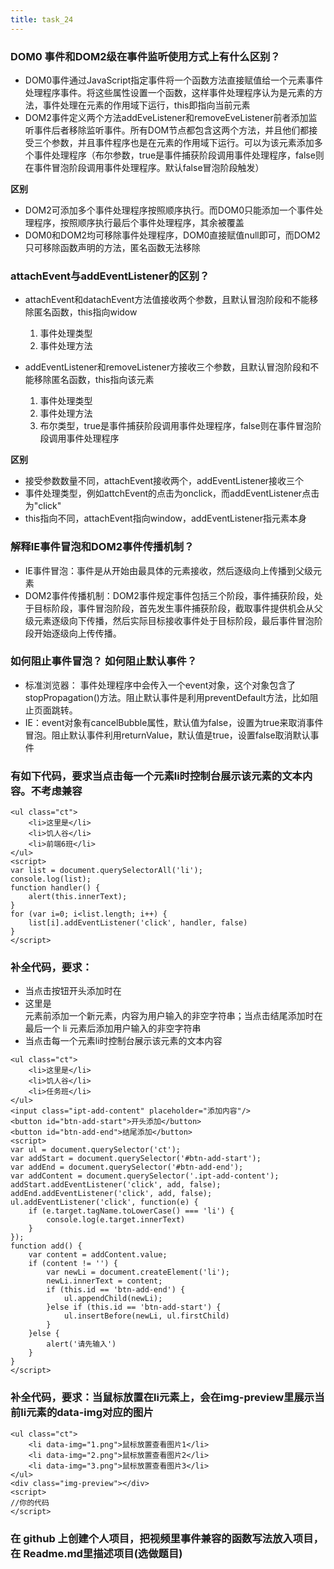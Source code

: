 ```yaml
---
title: task_24
---
```

### DOM0 事件和DOM2级在事件监听使用方式上有什么区别？

 - DOM0事件通过JavaScript指定事件将一个函数方法直接赋值给一个元素事件处理程序事件。将这些属性设置一个函数，这样事件处理程序认为是元素的方法，事件处理在元素的作用域下运行，this即指向当前元素
 - DOM2事件定义两个方法addEveListener和removeEveListener前者添加监听事件后者移除监听事件。所有DOM节点都包含这两个方法，并且他们都接受三个参数，并且事件程序也是在元素的作用域下运行。可以为该元素添加多个事件处理程序（布尔参数，true是事件捕获阶段调用事件处理程序，false则在事件冒泡阶段调用事件处理程序。默认false冒泡阶段触发）

 **区别** 

 - DOM2可添加多个事件处理程序按照顺序执行。而DOM0只能添加一个事件处理程序，按照顺序执行最后个事件处理程序，其余被覆盖
 - DOM0和DOM2均可移除事件处理程序，DOM0直接赋值null即可，而DOM2只可移除函数声明的方法，匿名函数无法移除

###  attachEvent与addEventListener的区别？

 - attachEvent和datachEvent方法值接收两个参数，且默认冒泡阶段和不能移除匿名函数，this指向widow

	 1. 事件处理类型
	 2. 事件处理方法

 - addEventListener和removeListener方接收三个参数，且默认冒泡阶段和不能移除匿名函数，this指向该元素
	 1. 事件处理类型
	 2. 事件处理方法
	 3. 布尔类型，true是事件捕获阶段调用事件处理程序，false则在事件冒泡阶段调用事件处理程序

**区别**

 - 接受参数数量不同，attachEvent接收两个，addEventListener接收三个
 - 事件处理类型，例如attchEvent的点击为onclick，而addEventListener点击为"click"
 - this指向不同，attachEvent指向window，addEventListener指元素本身

### 解释IE事件冒泡和DOM2事件传播机制？

 - IE事件冒泡：事件是从开始由最具体的元素接收，然后逐级向上传播到父级元素
 - DOM2事件传播机制：DOM2事件规定事件包括三个阶段，事件捕获阶段，处于目标阶段，事件冒泡阶段，首先发生事件捕获阶段，截取事件提供机会从父级元素逐级向下传播，然后实际目标接收事件处于目标阶段，最后事件冒泡阶段开始逐级向上传传播。

### 如何阻止事件冒泡？ 如何阻止默认事件？

 - 标准浏览器： 事件处理程序中会传入一个event对象，这个对象包含了stopPropagation()方法。阻止默认事件是利用preventDefault方法，比如阻止页面跳转。
 - IE：event对象有cancelBubble属性，默认值为false，设置为true来取消事件冒泡。阻止默认事件利用returnValue，默认值是true，设置false取消默认事件

### 有如下代码，要求当点击每一个元素li时控制台展示该元素的文本内容。不考虑兼容
```
<ul class="ct">
    <li>这里是</li>
    <li>饥人谷</li>
    <li>前端6班</li>
</ul>
<script>
var list = document.querySelectorAll('li');
console.log(list);
function handler() {
	alert(this.innerText);
}
for (var i=0; i<list.length; i++) {
	list[i].addEventListener('click', handler, false)
}
</script>
```

### 补全代码，要求：

 - 当点击按钮开头添加时在<li>这里是</li>元素前添加一个新元素，内容为用户输入的非空字符串；当点击结尾添加时在最后一个 li 元素后添加用户输入的非空字符串
 - 当点击每一个元素li时控制台展示该元素的文本内容

```
<ul class="ct">
    <li>这里是</li>
    <li>饥人谷</li>
    <li>任务班</li>
</ul>
<input class="ipt-add-content" placeholder="添加内容"/>
<button id="btn-add-start">开头添加</button>
<button id="btn-add-end">结尾添加</button>
<script>
var ul = document.querySelector('ct');
var addStart = document.querySelector('#btn-add-start');
var addEnd = document.querySelector('#btn-add-end');
var addContent = document.querySelector('.ipt-add-content');
addStart.addEventListener('click', add, false);
addEnd.addEventListener('click', add, false);
ul.addEventListener('click', function(e) {
	if (e.target.tagName.toLowerCase() === 'li') {
		console.log(e.target.innerText)
	}
});
function add() {
	var content = addContent.value;
	if (content != '') {
		var newLi = document.createElement('li');
		newLi.innerText = content;
		if (this.id == 'btn-add-end') {
			ul.appendChild(newLi);
		}else if (this.id == 'btn-add-start') {
			ul.insertBefore(newLi, ul.firstChild)
		}
	}else {
		alert('请先输入')
	}
}
</script>
```

### 补全代码，要求：当鼠标放置在li元素上，会在img-preview里展示当前li元素的data-img对应的图片
```
<ul class="ct">
    <li data-img="1.png">鼠标放置查看图片1</li>
    <li data-img="2.png">鼠标放置查看图片2</li>
    <li data-img="3.png">鼠标放置查看图片3</li>
</ul>
<div class="img-preview"></div>
<script>
//你的代码
</script>
```

###  在 github 上创建个人项目，把视频里事件兼容的函数写法放入项目，在 Readme.md里描述项目(选做题目)